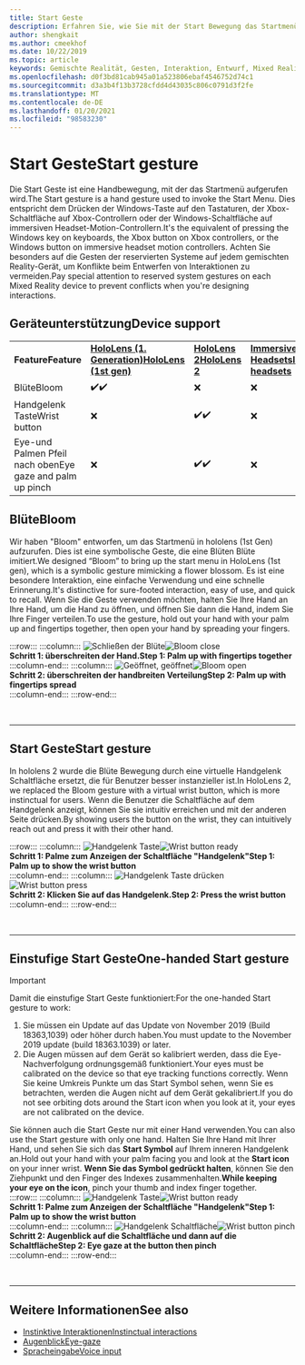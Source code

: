 ```yaml
---
title: Start Geste
description: Erfahren Sie, wie Sie mit der Start Bewegung das Startmenü auf hololens und in Windows Mixed Reality-immersiven Headsets aufzurufen.
author: shengkait
ms.author: cmeekhof
ms.date: 10/22/2019
ms.topic: article
keywords: Gemischte Realität, Gesten, Interaktion, Entwurf, Mixed Reality-Headset, Windows Mixed Reality-Headset, Virtual Reality-Headset, hololens, mrtk, Mixed Reality Toolkit, Bloom
ms.openlocfilehash: d0f3bd81cab945a01a523806ebaf4546752d74c1
ms.sourcegitcommit: d3a3b4f13b3728cfdd4d43035c806c0791d3f2fe
ms.translationtype: MT
ms.contentlocale: de-DE
ms.lasthandoff: 01/20/2021
ms.locfileid: "98583230"
---
```

# <a name="start-gesture"></a><span data-ttu-id="13eef-104">Start Geste</span><span class="sxs-lookup"><span data-stu-id="13eef-104">Start gesture</span></span>

<span data-ttu-id="13eef-105">Die Start Geste ist eine Handbewegung, mit der das Startmenü aufgerufen wird.</span><span class="sxs-lookup"><span data-stu-id="13eef-105">The Start gesture is a hand gesture used to invoke the Start Menu.</span></span> <span data-ttu-id="13eef-106">Dies entspricht dem Drücken der Windows-Taste auf den Tastaturen, der Xbox-Schaltfläche auf Xbox-Controllern oder der Windows-Schaltfläche auf immersiven Headset-Motion-Controllern.</span><span class="sxs-lookup"><span data-stu-id="13eef-106">It's the equivalent of pressing the Windows key on keyboards, the Xbox button on Xbox controllers, or the Windows button on immersive headset motion controllers.</span></span> <span data-ttu-id="13eef-107">Achten Sie besonders auf die Gesten der reservierten Systeme auf jedem gemischten Reality-Gerät, um Konflikte beim Entwerfen von Interaktionen zu vermeiden.</span><span class="sxs-lookup"><span data-stu-id="13eef-107">Pay special attention to reserved system gestures on each Mixed Reality device to prevent conflicts when you're designing interactions.</span></span>

## <a name="device-support"></a><span data-ttu-id="13eef-108">Geräteunterstützung</span><span class="sxs-lookup"><span data-stu-id="13eef-108">Device support</span></span>

<table>
    <colgroup>
    <col width="25%" />
    <col width="25%" />
    <col width="25%" />
    <col width="25%" />
    </colgroup>
    <tr>
        <td><span data-ttu-id="13eef-109"><strong>Feature</strong></span><span class="sxs-lookup"><span data-stu-id="13eef-109"><strong>Feature</strong></span></span></td>
        <td><span data-ttu-id="13eef-110"><a href="/hololens/hololens1-hardware"><strong>HoloLens (1. Generation)</strong></a></span><span class="sxs-lookup"><span data-stu-id="13eef-110"><a href="/hololens/hololens1-hardware"><strong>HoloLens (1st gen)</strong></a></span></span></td>
        <td><span data-ttu-id="13eef-111"><a href="https://docs.microsoft.com/hololens/hololens2-hardware"><strong>HoloLens 2</strong></span><span class="sxs-lookup"><span data-stu-id="13eef-111"><a href="https://docs.microsoft.com/hololens/hololens2-hardware"><strong>HoloLens 2</strong></span></span></td>
        <td><span data-ttu-id="13eef-112"><a href="../discover/immersive-headset-hardware-details.md"><strong>Immersive Headsets</strong></a></span><span class="sxs-lookup"><span data-stu-id="13eef-112"><a href="../discover/immersive-headset-hardware-details.md"><strong>Immersive headsets</strong></a></span></span></td>
    </tr>
     <tr>
        <td><span data-ttu-id="13eef-113">Blüte</span><span class="sxs-lookup"><span data-stu-id="13eef-113">Bloom</span></span></td>
        <td><span data-ttu-id="13eef-114">✔️</span><span class="sxs-lookup"><span data-stu-id="13eef-114">✔️</span></span></td>
        <td>❌</td>
        <td>❌</td>
    </tr>
     <tr>
        <td><span data-ttu-id="13eef-115">Handgelenk Taste</span><span class="sxs-lookup"><span data-stu-id="13eef-115">Wrist button</span></span></td>
        <td>❌</td>
        <td><span data-ttu-id="13eef-116">✔️</span><span class="sxs-lookup"><span data-stu-id="13eef-116">✔️</span></span></td>
        <td>❌</td>
    </tr>
    <tr>
        <td><span data-ttu-id="13eef-117">Eye-und Palmen Pfeil nach oben</span><span class="sxs-lookup"><span data-stu-id="13eef-117">Eye gaze and palm up pinch</span></span></td>
        <td>❌</td>
        <td><span data-ttu-id="13eef-118">✔️</span><span class="sxs-lookup"><span data-stu-id="13eef-118">✔️</span></span></td>
        <td>❌</td>
    </tr>
</table>

## <a name="bloom"></a><span data-ttu-id="13eef-119">Blüte</span><span class="sxs-lookup"><span data-stu-id="13eef-119">Bloom</span></span>

<span data-ttu-id="13eef-120">Wir haben "Bloom" entworfen, um das Startmenü in hololens (1st Gen) aufzurufen. Dies ist eine symbolische Geste, die eine Blüten Blüte imitiert.</span><span class="sxs-lookup"><span data-stu-id="13eef-120">We designed “Bloom” to bring up the start menu in HoloLens (1st gen), which is a symbolic gesture mimicking a flower blossom.</span></span> <span data-ttu-id="13eef-121">Es ist eine besondere Interaktion, eine einfache Verwendung und eine schnelle Erinnerung.</span><span class="sxs-lookup"><span data-stu-id="13eef-121">It's distinctive for sure-footed interaction, easy of use, and quick to recall.</span></span> <span data-ttu-id="13eef-122">Wenn Sie die Geste verwenden möchten, halten Sie Ihre Hand an Ihre Hand, um die Hand zu öffnen, und öffnen Sie dann die Hand, indem Sie Ihre Finger verteilen.</span><span class="sxs-lookup"><span data-stu-id="13eef-122">To use the gesture, hold out your hand with your palm up and fingertips together, then open your hand by spreading your fingers.</span></span>

:::row:::
    :::column:::
        <span data-ttu-id="13eef-123">![Schließen der Blüte](images/bloom-close.png)</span><span class="sxs-lookup"><span data-stu-id="13eef-123">![Bloom close](images/bloom-close.png)</span></span><br>
        <span data-ttu-id="13eef-124">**Schritt 1: überschreiten der Hand.**</span><span class="sxs-lookup"><span data-stu-id="13eef-124">**Step 1: Palm up with fingertips together**</span></span><br>
    :::column-end:::
    :::column:::
        <span data-ttu-id="13eef-125">![Geöffnet, geöffnet](images/bloom-open.png)</span><span class="sxs-lookup"><span data-stu-id="13eef-125">![Bloom open](images/bloom-open.png)</span></span><br>
        <span data-ttu-id="13eef-126">**Schritt 2: überschreiten der handbreiten Verteilung**</span><span class="sxs-lookup"><span data-stu-id="13eef-126">**Step 2: Palm up with fingertips spread**</span></span><br>
    :::column-end:::
:::row-end:::

<br>

---

## <a name="start-gesture"></a><span data-ttu-id="13eef-127">Start Geste</span><span class="sxs-lookup"><span data-stu-id="13eef-127">Start gesture</span></span>

<span data-ttu-id="13eef-128">In hololens 2 wurde die Blüte Bewegung durch eine virtuelle Handgelenk Schaltfläche ersetzt, die für Benutzer besser instanzieller ist.</span><span class="sxs-lookup"><span data-stu-id="13eef-128">In HoloLens 2, we replaced the Bloom gesture with a virtual wrist button, which is more instinctual for users.</span></span> <span data-ttu-id="13eef-129">Wenn die Benutzer die Schaltfläche auf dem Handgelenk anzeigt, können Sie sie intuitiv erreichen und mit der anderen Seite drücken.</span><span class="sxs-lookup"><span data-stu-id="13eef-129">By showing users the button on the wrist, they can intuitively reach out and press it with their other hand.</span></span>

:::row:::
    :::column:::
        <span data-ttu-id="13eef-130">![Handgelenk Taste](images/wrist-button-ready.png)</span><span class="sxs-lookup"><span data-stu-id="13eef-130">![Wrist button ready](images/wrist-button-ready.png)</span></span><br>
        <span data-ttu-id="13eef-131">**Schritt 1: Palme zum Anzeigen der Schaltfläche "Handgelenk"**</span><span class="sxs-lookup"><span data-stu-id="13eef-131">**Step 1: Palm up to show the wrist button**</span></span><br>
    :::column-end:::
    :::column:::
        <span data-ttu-id="13eef-132">![Handgelenk Taste drücken](images/wrist-button-press.png)</span><span class="sxs-lookup"><span data-stu-id="13eef-132">![Wrist button press](images/wrist-button-press.png)</span></span><br>
        <span data-ttu-id="13eef-133">**Schritt 2: Klicken Sie auf das Handgelenk.**</span><span class="sxs-lookup"><span data-stu-id="13eef-133">**Step 2: Press the wrist button**</span></span><br>
    :::column-end:::
:::row-end:::

<br>

---

## <a name="one-handed-start-gesture"></a><span data-ttu-id="13eef-134">Einstufige Start Geste</span><span class="sxs-lookup"><span data-stu-id="13eef-134">One-handed Start gesture</span></span>

> [!IMPORTANT]
> <span data-ttu-id="13eef-135">Damit die einstufige Start Geste funktioniert:</span><span class="sxs-lookup"><span data-stu-id="13eef-135">For the one-handed Start gesture to work:</span></span>
>
> 1. <span data-ttu-id="13eef-136">Sie müssen ein Update auf das Update von November 2019 (Build 18363,1039) oder höher durch haben.</span><span class="sxs-lookup"><span data-stu-id="13eef-136">You must update to the November 2019 update (build 18363.1039) or later.</span></span>
> 1. <span data-ttu-id="13eef-137">Die Augen müssen auf dem Gerät so kalibriert werden, dass die Eye-Nachverfolgung ordnungsgemäß funktioniert.</span><span class="sxs-lookup"><span data-stu-id="13eef-137">Your eyes must be calibrated on the device so that eye tracking functions correctly.</span></span> <span data-ttu-id="13eef-138">Wenn Sie keine Umkreis Punkte um das Start Symbol sehen, wenn Sie es betrachten, werden die Augen nicht auf dem Gerät gekalibriert.</span><span class="sxs-lookup"><span data-stu-id="13eef-138">If you do not see orbiting dots around the Start icon when you look at it, your eyes are not calibrated on the device.</span></span>

<span data-ttu-id="13eef-139">Sie können auch die Start Geste nur mit einer Hand verwenden.</span><span class="sxs-lookup"><span data-stu-id="13eef-139">You can also use the Start gesture with only one hand.</span></span> <span data-ttu-id="13eef-140">Halten Sie Ihre Hand mit Ihrer Hand, und sehen Sie sich das **Start Symbol** auf Ihrem inneren Handgelenk an.</span><span class="sxs-lookup"><span data-stu-id="13eef-140">Hold out your hand with your palm facing you and look at the **Start icon** on your inner wrist.</span></span> <span data-ttu-id="13eef-141">**Wenn Sie das Symbol gedrückt halten**, können Sie den Ziehpunkt und den Finger des Indexes zusammenhalten.</span><span class="sxs-lookup"><span data-stu-id="13eef-141">**While keeping your eye on the icon**, pinch your thumb and index finger together.</span></span><br>
:::row:::
    :::column:::
        <span data-ttu-id="13eef-142">![Handgelenk Taste](images/wrist-button-ready.png)</span><span class="sxs-lookup"><span data-stu-id="13eef-142">![Wrist button ready](images/wrist-button-ready.png)</span></span><br>
        <span data-ttu-id="13eef-143">**Schritt 1: Palme zum Anzeigen der Schaltfläche "Handgelenk"**</span><span class="sxs-lookup"><span data-stu-id="13eef-143">**Step 1: Palm up to show the wrist button**</span></span><br>
    :::column-end:::
    :::column:::
        <span data-ttu-id="13eef-144">![Handgelenk Schaltfläche](images/wrist-button-pinch.png)</span><span class="sxs-lookup"><span data-stu-id="13eef-144">![Wrist button pinch](images/wrist-button-pinch.png)</span></span><br>
        <span data-ttu-id="13eef-145">**Schritt 2: Augenblick auf die Schaltfläche und dann auf die Schaltfläche**</span><span class="sxs-lookup"><span data-stu-id="13eef-145">**Step 2: Eye gaze at the button then pinch**</span></span><br>
    :::column-end:::
:::row-end:::

<br>

---

## <a name="see-also"></a><span data-ttu-id="13eef-146">Weitere Informationen</span><span class="sxs-lookup"><span data-stu-id="13eef-146">See also</span></span>

* [<span data-ttu-id="13eef-147">Instinktive Interaktionen</span><span class="sxs-lookup"><span data-stu-id="13eef-147">Instinctual interactions</span></span>](interaction-fundamentals.md)
* [<span data-ttu-id="13eef-148">Augenblick</span><span class="sxs-lookup"><span data-stu-id="13eef-148">Eye-gaze</span></span>](eye-tracking.md)
* [<span data-ttu-id="13eef-149">Spracheingabe</span><span class="sxs-lookup"><span data-stu-id="13eef-149">Voice input</span></span>](voice-input.md)